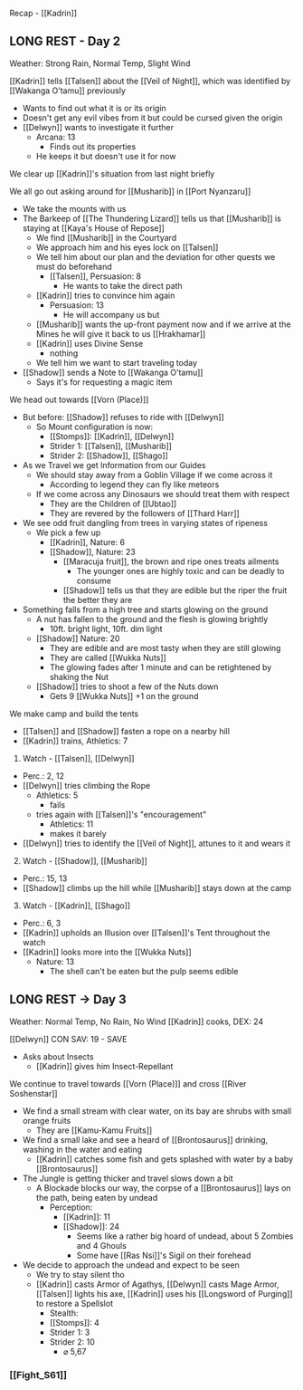 Recap - [[Kadrin]]

## LONG REST - Day 2
Weather: Strong Rain, Normal Temp, Slight Wind

[[Kadrin]] tells [[Talsen]] about the [[Veil of Night]], which was identified by [[Wakanga O’tamu]] previously
- Wants to find out what it is or its origin
- Doesn't get any evil vibes from it but could be cursed given the origin
- [[Delwyn]] wants to investigate it further
	- Arcana: 13
		- Finds out its properties
	- He keeps it but doesn't use it for now

We clear up [[Kadrin]]'s situation from last night briefly

We all go out asking around for [[Musharib]] in [[Port Nyanzaru]]
- We take the mounts with us
- The Barkeep of [[The Thundering Lizard]] tells us that [[Musharib]] is staying at [[Kaya's House of Repose]]
	- We find [[Musharib]] in the Courtyard
	- We approach him and his eyes lock on [[Talsen]]
	- We tell him about our plan and the deviation for other quests we must do beforehand
		- [[Talsen]], Persuasion: 8
			- He wants to take the direct path
	- [[Kadrin]] tries to convince him again
		- Persuasion: 13
			- He will accompany us but
	- [[Musharib]] wants the up-front payment now and if we arrive at the  Mines he will give it back to us [[Hrakhamar]]
	- [[Kadrin]] uses Divine Sense
		- nothing
	- We tell him we want to start traveling today
- [[Shadow]] sends a Note to [[Wakanga O’tamu]]
	- Says it's for requesting a magic item

We head out towards [[Vorn (Place)]]
- But before: [[Shadow]] refuses to ride with [[Delwyn]]
	- So Mount configuration is now:
		- [[Stomps]]: [[Kadrin]], [[Delwyn]]
		- Strider 1: [[Talsen]], [[Musharib]]
		- Strider 2: [[Shadow]], [[Shago]]
- As we Travel we get Information from our Guides
	- We should stay away from a Goblin Village if we come across it
		- According to legend they can fly like meteors
	- If we come across any Dinosaurs we should treat them with respect
		- They are the Children of [[Ubtao]]
		- They are revered by the followers of [[Thard Harr]]
- We see odd fruit dangling from trees in varying states of ripeness
	- We pick a few up
		- [[Kadrin]], Nature: 6
		- [[Shadow]], Nature: 23
			- [[Maracuja fruit]], the brown and ripe ones treats ailments
				- The younger ones are highly toxic and can be deadly to consume
			- [[Shadow]] tells us that they are edible but the riper the fruit the better they are
- Something falls from a high tree and starts glowing on the ground
	- A nut has fallen to the ground and the flesh is glowing brightly
		- 10ft. bright light, 10ft. dim light
	- [[Shadow]] Nature: 20
		- They are edible and are most tasty when they are still glowing
		- They are called [[Wukka Nuts]]
		- The glowing fades after 1 minute and can be retightened by shaking the Nut
	- [[Shadow]] tries to shoot a few of the Nuts down
		- Gets 9 [[Wukka Nuts]] +1 on the ground

We make camp and build the tents
- [[Talsen]] and [[Shadow]] fasten a rope on a nearby hill
- [[Kadrin]] trains, Athletics: 7

1. Watch - [[Talsen]], [[Delwyn]]
- Perc.: 2, 12
- [[Delwyn]] tries climbing the Rope
	- Athletics: 5
		- fails
	- tries again with [[Talsen]]'s "encouragement"
		- Athletics: 11
		- makes it barely
- [[Delwyn]] tries to identify the [[Veil of Night]], attunes to it and wears it

2. Watch - [[Shadow]], [[Musharib]]
- Perc.: 15, 13
- [[Shadow]] climbs up the hill while [[Musharib]] stays down at the camp

3. Watch -  [[Kadrin]], [[Shago]]
- Perc.: 6, 3
- [[Kadrin]] upholds an Illusion over [[Talsen]]'s Tent throughout the watch
- [[Kadrin]] looks more into the [[Wukka Nuts]]
	- Nature: 13
		- The shell can't be eaten but the pulp seems edible

## LONG REST -> Day 3
Weather: Normal Temp, No Rain, No Wind
[[Kadrin]] cooks, DEX: 24

[[Delwyn]] CON SAV: 19 - SAVE
- Asks about Insects
	- [[Kadrin]] gives him Insect-Repellant

We continue to travel towards [[Vorn (Place)]] and cross [[River Soshenstar]]
- We find a small stream with clear water, on its bay are shrubs with small orange fruits
	- They are [[Kamu-Kamu Fruits]]
- We find a small lake and see a heard of [[Brontosaurus]] drinking, washing in the water and eating
	- [[Kadrin]] catches some fish and gets splashed with water by a baby [[Brontosaurus]]
- The Jungle is getting thicker and travel slows down a bit
	- A Blockade blocks our way, the corpse of a [[Brontosaurus]] lays on the path, being eaten by undead
		- Perception:
			- [[Kadrin]]: 11
			- [[Shadow]]: 24
				- Seems like a rather big hoard of undead, about 5 Zombies and 4 Ghouls
				- Some have [[Ras Nsi]]'s Sigil on their forehead
- We decide to approach the undead and expect to be seen
	- We try to stay silent tho
	- [[Kadrin]] casts Armor of Agathys, [[Delwyn]] casts Mage Armor, [[Talsen]] lights his axe, [[Kadrin]] uses his [[Longsword of Purging]] to restore a Spellslot
		- Stealth: 
		-  [[Stomps]]: 4
		- Strider 1: 3
		- Strider 2: 10
			- ⌀ 5,67

### [[Fight_S61]]